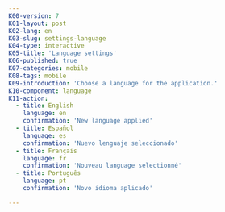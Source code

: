 ```yaml
---
K00-version: 7
K01-layout: post
K02-lang: en
K03-slug: settings-language
K04-type: interactive
K05-title: 'Language settings'
K06-published: true
K07-categories: mobile
K08-tags: mobile
K09-introduction: 'Choose a language for the application.'
K10-component: language
K11-action:
  - title: English
    language: en
    confirmation: 'New language applied'
  - title: Español
    language: es
    confirmation: 'Nuevo lenguaje seleccionado'
  - title: Français
    language: fr
    confirmation: 'Nouveau language selectionné'
  - title: Português
    language: pt
    confirmation: 'Novo idioma aplicado'

---
```


